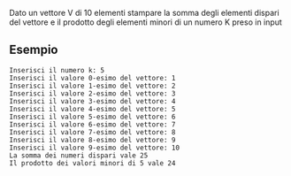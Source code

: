 Dato un vettore V di 10 elementi stampare la somma degli elementi dispari del vettore e il prodotto degli elementi minori di un numero K preso in input

## Esempio
```plaintext
Inserisci il numero k: 5
Inserisci il valore 0-esimo del vettore: 1
Inserisci il valore 1-esimo del vettore: 2
Inserisci il valore 2-esimo del vettore: 3
Inserisci il valore 3-esimo del vettore: 4
Inserisci il valore 4-esimo del vettore: 5
Inserisci il valore 5-esimo del vettore: 6
Inserisci il valore 6-esimo del vettore: 7
Inserisci il valore 7-esimo del vettore: 8
Inserisci il valore 8-esimo del vettore: 9
Inserisci il valore 9-esimo del vettore: 10
La somma dei numeri dispari vale 25
Il prodotto dei valori minori di 5 vale 24
```
